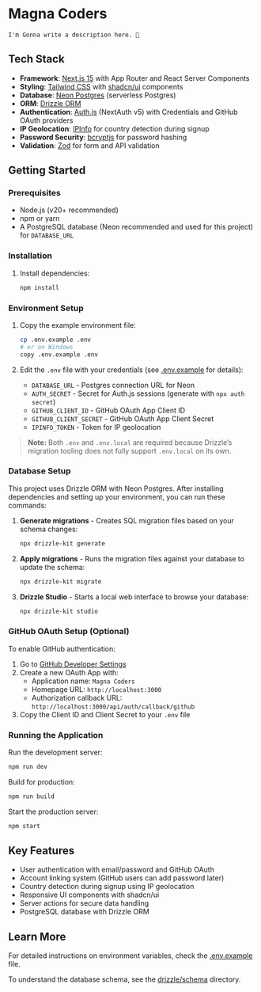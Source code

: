 # Magna Coders

```
I'm Gonna write a description here. 👊
```

## Tech Stack

- **Framework**: [Next.js 15](https://nextjs.org/) with App Router and React Server Components
- **Styling**: [Tailwind CSS](https://tailwindcss.com/) with [shadcn/ui](https://ui.shadcn.com/) components
- **Database**: [Neon Postgres](https://neon.tech/) (serverless Postgres)
- **ORM**: [Drizzle ORM](https://orm.drizzle.team/)
- **Authentication**: [Auth.js](https://authjs.dev/) (NextAuth v5) with Credentials and GitHub OAuth providers
- **IP Geolocation**: [IPInfo](https://ipinfo.io/) for country detection during signup
- **Password Security**: [bcryptjs](https://www.npmjs.com/package/bcryptjs) for password hashing
- **Validation**: [Zod](https://zod.dev/) for form and API validation

## Getting Started

### Prerequisites

- Node.js (v20+ recommended)
- npm or yarn
- A PostgreSQL database (Neon recommended and used for this project) for `DATABASE_URL`

### Installation

1. Install dependencies:
   ```bash
   npm install
   ```

### Environment Setup

1. Copy the example environment file:

   ```bash
   cp .env.example .env
   # or on Windows
   copy .env.example .env
   ```

2. Edit the `.env` file with your credentials (see [.env.example](.env.example) for details):
   - `DATABASE_URL` - Postgres connection URL for Neon
   - `AUTH_SECRET` - Secret for Auth.js sessions (generate with `npx auth secret`)
   - `GITHUB_CLIENT_ID` - GitHub OAuth App Client ID
   - `GITHUB_CLIENT_SECRET` - GitHub OAuth App Client Secret
   - `IPINFO_TOKEN` - Token for IP geolocation

> **Note:** Both `.env` and `.env.local` are required because Drizzle’s migration tooling does not fully support `.env.local` on its own.

### Database Setup

This project uses Drizzle ORM with Neon Postgres. After installing dependencies and setting up your environment, you can run these commands:

1. **Generate migrations** - Creates SQL migration files based on your schema changes:

   ```bash
   npx drizzle-kit generate
   ```

2. **Apply migrations** - Runs the migration files against your database to update the schema:

   ```bash
   npx drizzle-kit migrate
   ```

3. **Drizzle Studio** - Starts a local web interface to browse your database:
   ```bash
   npx drizzle-kit studio
   ```

### GitHub OAuth Setup (Optional)

To enable GitHub authentication:

1. Go to [GitHub Developer Settings](https://github.com/settings/applications/new)
2. Create a new OAuth App with:
   - Application name: `Magna Coders`
   - Homepage URL: `http://localhost:3000`
   - Authorization callback URL: `http://localhost:3000/api/auth/callback/github`
3. Copy the Client ID and Client Secret to your `.env` file

### Running the Application

Run the development server:

```bash
npm run dev
```

Build for production:

```bash
npm run build
```

Start the production server:

```bash
npm start
```

## Key Features

- User authentication with email/password and GitHub OAuth
- Account linking system (GitHub users can add password later)
- Country detection during signup using IP geolocation
- Responsive UI components with shadcn/ui
- Server actions for secure data handling
- PostgreSQL database with Drizzle ORM

## Learn More

For detailed instructions on environment variables, check the [.env.example](.env.example) file.

To understand the database schema, see the [drizzle/schema](drizzle/schema) directory.
